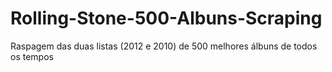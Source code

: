 # Rolling-Stone-500-Albuns-Scraping
Raspagem das duas listas (2012 e 2010) de 500 melhores álbuns de todos os tempos
